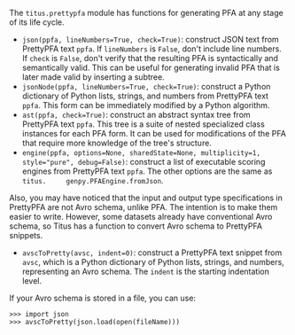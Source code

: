 The `titus.prettypfa` module has functions for generating PFA at any stage of its life cycle.

  * `json(ppfa, lineNumbers=True, check=True)`: construct JSON text from PrettyPFA text `ppfa`.  If           `lineNumbers` is `False`, don't include line numbers.  If `check` is `False`, don't verify that the resulting PFA is syntactically and semantically valid.  This can be useful for generating invalid PFA that is later     made valid by inserting a subtree.
  * `jsonNode(ppfa, lineNumbers=True, check=True)`: construct a Python dictionary of Python lists, strings,   and numbers from PrettyPFA text `ppfa`.  This form can be immediately modified by a Python algorithm.
  * `ast(ppfa, check=True)`: construct an abstract syntax tree from PrettyPFA text `ppfa`.  This tree is a    suite of nested specialized class instances for each PFA form.  It can be used for modifications of the PFA   that require more knowledge of the tree's structure.
  * `engine(ppfa, options=None, sharedState=None, multiplicity=1, style="pure", debug=False)`: construct a    list of executable scoring engines from PrettyPFA text `ppfa`.  The other options are the same as `titus.     genpy.PFAEngine.fromJson`.

Also, you may have noticed that the input and output type specifications in PrettyPFA are not Avro schema,    unlike PFA.  The intention is to make them easier to write.  However, some datasets already have conventional Avro schema, so Titus has a function to convert Avro schema to PrettyPFA snippets.

  * `avscToPretty(avsc, indent=0)`: construct a PrettyPFA text snippet from `avsc`, which is a Python         dictionary of Python lists, strings, and numbers, representing an Avro schema.  The `indent` is the starting  indentation level.

If your Avro schema is stored in a file, you can use:

    >>> import json
    >>> avscToPretty(json.load(open(fileName)))
